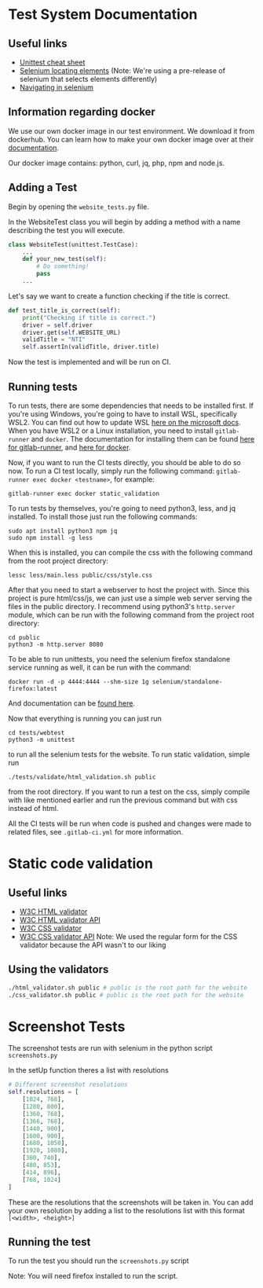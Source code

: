 # Test System Documentation

## Useful links
- [Unittest cheat sheet](https://kapeli.com/cheat_sheets/Python_unittest_Assertions.docset/Contents/Resources/Documents/index)
- [Selenium locating elements](https://selenium-python.readthedocs.io/locating-elements.html) (Note: We're using a pre-release of selenium that selects elements differently)
- [Navigating in selenium](https://selenium-python.readthedocs.io/navigating.html)

## Information regarding docker
We use our own docker image in our test environment. We download it from dockerhub.
You can learn how to make your own docker image over at their [documentation](https://docs.docker.com/get-started/).

Our docker image contains: python, curl, jq, php, npm and node.js.

## Adding a Test

Begin by opening the `website_tests.py` file.

In the WebsiteTest class you will begin by adding a method with a name describing the test you will execute. 

```python
class WebsiteTest(unittest.TestCase):
    ...
    def your_new_test(self):
        # Do something!
        pass
    ...
```



Let's say we want to create a function checking if the title is correct.
```python
def test_title_is_correct(self):
    print("Checking if title is correct.")
    driver = self.driver
    driver.get(self.WEBSITE_URL)
    validTitle = "NTI"
    self.assertIn(validTitle, driver.title) 
```


Now the test is implemented and will be run on CI.

## Running tests

To run tests, there are some dependencies that needs to be installed first. If you're using Windows, you're going to have to install WSL, specifically WSL2. You can find out how to update WSL [here on the microsoft docs](https://docs.microsoft.com/en-us/windows/wsl/wsl2-kernel).
When you have WSL2 or a Linux installation, you need to install `gitlab-runner` and `docker`. The documentation for installing them can be found [here for gitlab-runner](https://docs.gitlab.com/runner/), and [here for docker](https://docs.docker.com/).

Now, if you want to run the CI tests directly, you should be able to do so now. To run a CI test locally, simply run the following command: `gitlab-runner exec docker <testname>`, for example:
```
gitlab-runner exec docker static_validation
```

To run tests by themselves, you're going to need python3, less, and jq installed. To install those just run the following commands:
```
sudo apt install python3 npm jq
sudo npm install -g less
```
When this is installed, you can compile the css with the following command from the root project directory: 
```
lessc less/main.less public/css/style.css
```

After that you need to start a webserver to host the project with. Since this project is pure html/css/js, we can just use a simple web server serving the files in the public directory. I recommend using python3's `http.server` module, which can be run with the following command from the project root directory: 
```
cd public
python3 -m http.server 8080
```

To be able to run unittests, you need the selenium firefox standalone service running as well, it can be run with the command:
```
docker run -d -p 4444:4444 --shm-size 1g selenium/standalone-firefox:latest
```
And documentation can be [found here](https://github.com/SeleniumHQ/docker-selenium).

Now that everything is running you can just run 
```
cd tests/webtest
python3 -m unittest
```
to run all the selenium tests for the website. To run static validation, simple run 
```
./tests/validate/html_validation.sh public
```
from the root directory. If you want to run a test on the css, simply compile with like mentioned earlier and run the previous command but with css instead of html.

All the CI tests will be run when code is pushed and changes were made to related files, see `.gitlab-ci.yml` for more information.

# Static code validation

## Useful links
- [W3C HTML validator](https://validator.w3.org/)
- [W3C HTML validator API](https://github.com/validator/validator/wiki/Service-%C2%BB-Input-%C2%BB-POST-body)
- [W3C CSS validator](https://jigsaw.w3.org/css-validator/)
- [W3C CSS validator API](https://jigsaw.w3.org/css-validator/api.html)
Note: We used the regular form for the CSS validator because the API wasn't to our liking


## Using the validators
```bash
./html_validator.sh public # public is the root path for the website
./css_validator.sh public # public is the root path for the website
```

# Screenshot Tests

The screenshot tests are run with selenium in the python script `screenshots.py`

In the setUp function theres a list with resolutions
```python
# Different screenshot resolutions
self.resolutions = [
    [1024, 768], 
    [1280, 800], 
    [1360, 768], 
    [1366, 768], 
    [1440, 900], 
    [1600, 900], 
    [1680, 1050],
    [1920, 1080],
    [360, 740],
    [480, 853],
    [414, 896],
    [768, 1024]
]
```
These are the resolutions that the screenshots will be taken in. You can add your own resolution by adding a list to the resolutions list with this format `[<width>, <height>]`

## Running the test
To run the test you should run the `screenshots.py` script

Note: You will need firefox installed to run the script.
